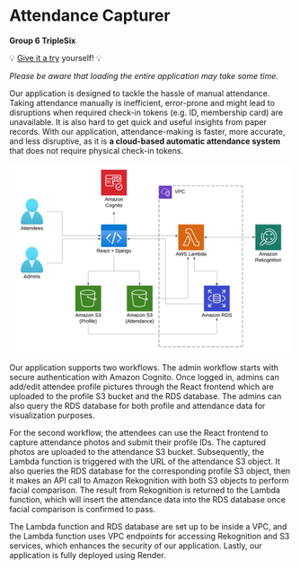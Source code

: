 # Attendance Capturer

**Group 6 TripleSix**

💡 [Give it a try](https://attendance-capturer.onrender.com/) yourself! 💡

_Please be aware that loading the entire application may take some time._

Our application is designed to tackle the hassle of manual attendance. Taking attendance manually is inefficient, error-prone and might lead to disruptions when required check-in tokens (e.g. ID, membership card) are unavailable. It is also hard to get quick and useful insights from paper records. With our application, attendance-making is faster, more accurate, and less disruptive, as it is **a cloud-based automatic attendance system** that does not require physical check-in tokens.

![architecture](report/architecture.png)

Our application supports two workflows. The admin workflow starts with secure authentication with Amazon Cognito. Once logged in, admins can add/edit attendee profile pictures through the React frontend which are uploaded to the profile S3 bucket and the RDS database. The admins can also query the RDS database for both profile and attendance data for visualization purposes.  

For the second workflow, the attendees can use the React frontend to capture attendance photos and submit their profile IDs. The captured photos are uploaded to the attendance S3 bucket. Subsequently, the Lambda function is triggered with the URL of the attendance S3 object. It also queries the RDS database for the corresponding profile S3 object, then it makes an API call to Amazon Rekognition with both S3 objects to perform facial comparison. The result from Rekognition is returned to the Lambda function, which will insert the attendance data into the RDS database once facial comparison is confirmed to pass. 

The Lambda function and RDS database are set up to be inside a VPC, and the Lambda function uses VPC endpoints for accessing Rekognition and S3 services, which enhances the security of our application. Lastly, our application is fully deployed using Render.